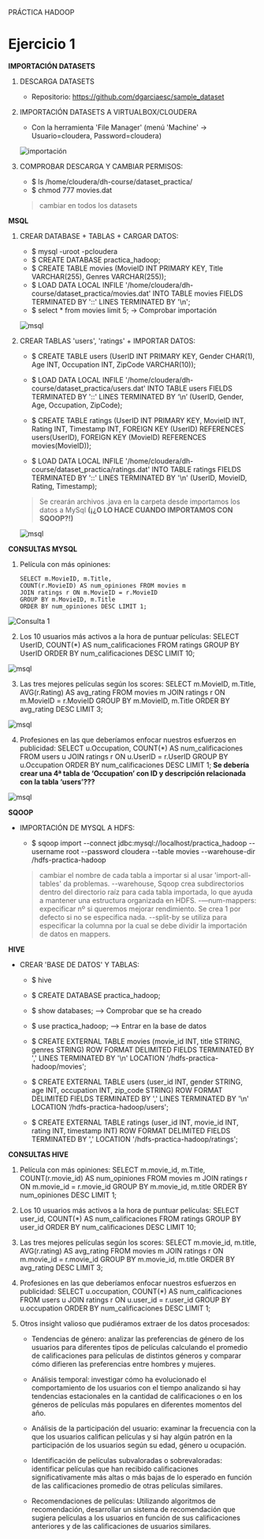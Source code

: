 PRÁCTICA HADOOP

# Ejercicio 1

**IMPORTACIÓN DATASETS**

1. DESCARGA DATASETS
    - Repositorio: https://github.com/dgarciaesc/sample_dataset

2. IMPORTACIÓN DATASETS A VIRTUALBOX/CLOUDERA
    - Con la herramienta 'File Manager' (menú 'Machine' -> Usuario=cloudera, Password=cloudera)

    ![importación](images/1.png)

3. COMPROBAR DESCARGA Y CAMBIAR PERMISOS:
    - $ ls /home/cloudera/dh-course/dataset_practica/
    - $ chmod 777 movies.dat
    > cambiar en todos los datasets


**MSQL**

1. CREAR DATABASE + TABLAS + CARGAR DATOS:
    - $ mysql -uroot -pcloudera
    - $ CREATE DATABASE practica_hadoop;
    - $ CREATE TABLE movies (MovieID INT PRIMARY KEY, Title VARCHAR(255), Genres VARCHAR(255));
    - $ LOAD DATA LOCAL INFILE '/home/cloudera/dh-course/dataset_practica/movies.dat' INTO TABLE movies FIELDS TERMINATED BY '::' LINES TERMINATED BY '\n';
    - $ select * from movies limit 5; -> Comprobar importación

    ![msql](images/2.png)

2. CREAR TABLAS 'users', 'ratings' + IMPORTAR DATOS:
    - $ CREATE TABLE users (UserID INT PRIMARY KEY, Gender CHAR(1), Age INT, Occupation INT, ZipCode VARCHAR(10));
    - $ LOAD DATA LOCAL INFILE '/home/cloudera/dh-course/dataset_practica/users.dat' INTO TABLE users FIELDS TERMINATED BY '::' LINES TERMINATED BY ‘\n’ (UserID, Gender, Age, Occupation, ZipCode);

    - $ CREATE TABLE ratings (UserID INT PRIMARY KEY, MovieID INT, Rating INT, Timestamp INT, FOREIGN KEY (UserID) REFERENCES users(UserID), FOREIGN KEY (MovieID) REFERENCES movies(MovieID));
    - $ LOAD DATA LOCAL INFILE '/home/cloudera/dh-course/dataset_practica/ratings.dat' INTO TABLE ratings FIELDS TERMINATED BY '::' LINES TERMINATED BY '\n' (UserID, MovieID, Rating, Timestamp);

    > Se crearán archivos .java en la carpeta desde importamos los datos a MySql **(¡¿O LO HACE CUANDO IMPORTAMOS CON SQOOP?!)**

    ![msql](images/3.png)


**CONSULTAS MYSQL**

1. Película con más opiniones:
    ```
    SELECT m.MovieID, m.Title,
    COUNT(r.MovieID) AS num_opiniones FROM movies m
    JOIN ratings r ON m.MovieID = r.MovieID
    GROUP BY m.MovieID, m.Title
    ORDER BY num_opiniones DESC LIMIT 1;
    ```

 ![Consulta 1](images/4.png)

2. Los 10 usuarios más activos a la hora de puntuar películas:
    SELECT UserID, COUNT(*) AS num_calificaciones FROM ratings
    GROUP BY UserID
    ORDER BY num_calificaciones DESC
    LIMIT 10;

 ![msql](images/5.png)


3. Las tres mejores películas según los scores:
    SELECT m.MovieID, m.Title, AVG(r.Rating) AS avg_rating FROM movies m
    JOIN ratings r ON m.MovieID = r.MovieID
    GROUP BY m.MovieID, m.Title
    ORDER BY avg_rating DESC
    LIMIT 3;
    
 ![msql](images/6.png)

4. Profesiones en las que deberíamos enfocar nuestros esfuerzos en publicidad:
    SELECT u.Occupation, COUNT(*) AS num_calificaciones FROM users u
    JOIN ratings r ON u.UserID = r.UserID
    GROUP BY u.Occupation
    ORDER BY num_calificaciones DESC
    LIMIT 1;
    **Se debería crear una 4ª tabla de ‘Occupation’ con ID y descripción relacionada con la tabla ‘users’???**

 ![msql](images/7.png)


**SQOOP**

- IMPORTACIÓN DE MYSQL A HDFS:
    - $ sqoop import --connect jdbc:mysql://localhost/practica_hadoop --username root --password cloudera --table movies --warehouse-dir /hdfs-practica-hadoop

    > cambiar el nombre de cada tabla a importar si al usar 'import-all-tables' da problemas.
    > --warehouse, Sqoop crea subdirectorios dentro del directorio raíz para cada tabla importada, lo que ayuda a mantener una estructura organizada en HDFS.
    > -—num-mappers: expecificar nº si queremos mejorar rendimiento. Se crea 1 por defecto si no se especifica nada.
    > --split-by se utiliza para especificar la columna por la cual se debe dividir la importación de datos en mappers.


**HIVE**

- CREAR 'BASE DE DATOS' Y TABLAS:
    - $ hive
    - $ CREATE DATABASE practica_hadoop;
    - $ show databases; —> Comprobar que se ha creado
    - $ use practica_hadoop; —> Entrar en la base de datos

    - $ CREATE EXTERNAL TABLE movies (movie_id INT, title STRING, genres STRING) ROW FORMAT DELIMITED FIELDS TERMINATED BY ',' LINES TERMINATED BY '\n' LOCATION '/hdfs-practica-hadoop/movies';

    - $ CREATE EXTERNAL TABLE users (user_id INT, gender STRING, age INT, occupation INT, zip_code STRING) ROW FORMAT DELIMITED FIELDS TERMINATED BY ',' LINES TERMINATED BY '\n' LOCATION ‘/hdfs-practica-hadoop/users';

    - $ CREATE EXTERNAL TABLE ratings (user_id INT, movie_id INT, rating INT, timestamp INT) ROW FORMAT DELIMITED FIELDS TERMINATED BY ',' LOCATION '/hdfs-practica-hadoop/ratings';


**CONSULTAS HIVE**

1. Película con más opiniones:
    SELECT m.movie_id, m.Title, COUNT(r.movie_id) AS num_opiniones
    FROM movies m
    JOIN ratings r ON m.movie_id = r.movie_id
    GROUP BY m.movie_id, m.title
    ORDER BY num_opiniones DESC
    LIMIT 1;

2. Los 10 usuarios más activos a la hora de puntuar películas:
    SELECT user_id, COUNT(*) AS num_calificaciones FROM ratings
    GROUP BY user_id
    ORDER BY num_calificaciones DESC
    LIMIT 10;

3. Las tres mejores películas según los scores:
    SELECT m.movie_id, m.title, AVG(r.rating) AS avg_rating FROM movies m
    JOIN ratings r ON m.movie_id = r.movie_id
    GROUP BY m.movie_id, m.title
    ORDER BY avg_rating DESC
    LIMIT 3;
    
4. Profesiones en las que deberíamos enfocar nuestros esfuerzos en publicidad:
    SELECT u.occupation, COUNT(*) AS num_calificaciones FROM users u
    JOIN ratings r ON u.user_id = r.user_id
    GROUP BY u.occupation
    ORDER BY num_calificaciones DESC
    LIMIT 1;

5. Otros insight valioso que pudiéramos extraer de los datos procesados:

    - Tendencias de género:
    analizar las preferencias de género de los usuarios para diferentes tipos de películas calculando el promedio de calificaciones para películas de distintos géneros y comparar cómo difieren las preferencias entre hombres y mujeres.

    - Análisis temporal:
    investigar cómo ha evolucionado el comportamiento de los usuarios con el tiempo analizando si hay tendencias estacionales en la cantidad de calificaciones o en los géneros de películas más populares en diferentes momentos del año.

    - Análisis de la participación del usuario:
    examinar la frecuencia con la que los usuarios califican películas y si hay algún patrón en la participación de los usuarios según su edad, género u ocupación.

    - Identificación de películas subvaloradas o sobrevaloradas:
    identificar películas que han recibido calificaciones significativamente más altas o más bajas de lo esperado en función de las calificaciones promedio de otras películas similares.

    - Recomendaciones de películas:
    Utilizando algoritmos de recomendación, desarrollar un sistema de recomendación que sugiera películas a los usuarios en función de sus calificaciones anteriores y de las calificaciones de usuarios similares.